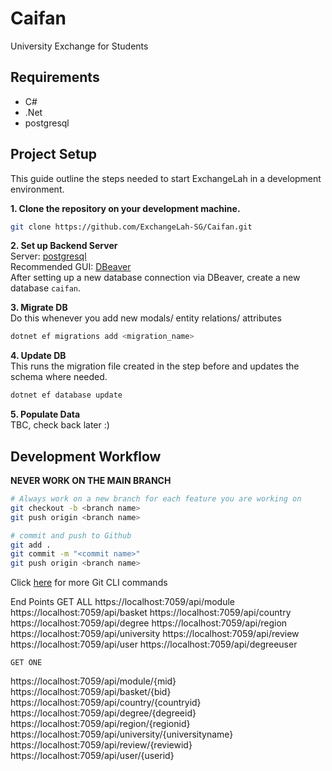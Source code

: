 # Caifan

University Exchange for Students

Requirements
-----------
- C#
- .Net
- postgresql

## Project Setup
This guide outline the steps needed to start ExchangeLah in a development environment.

**1. Clone the repository on your development machine.**
```sh
git clone https://github.com/ExchangeLah-SG/Caifan.git
```

**2. Set up Backend Server**  
   Server: [postgresql](https://www.sqlshack.com/setting-up-a-postgresql-database-on-mac/)  
   Recommended GUI: [DBeaver](https://dbeaver.io/download/)  
   After setting up a new database connection via DBeaver, create a new database ```caifan```.  
  
**3. Migrate DB**  
Do this whenever you add new modals/ entity relations/ attributes  
```sh
dotnet ef migrations add <migration_name>
```

**4. Update DB**  
This runs the migration file created in the step before and updates the schema where needed.
```sh
dotnet ef database update
```
  
**5. Populate Data**  
TBC, check back later :)

## Development Workflow
**NEVER WORK ON THE MAIN BRANCH**
```sh
# Always work on a new branch for each feature you are working on
git checkout -b <branch name>
git push origin <branch name>

# commit and push to Github
git add .
git commit -m "<commit name>"
git push origin <branch name>
```
Click [here](http://guides.beanstalkapp.com/version-control/common-git-commands.html) for more Git CLI commands

End Points
    GET ALL
https://localhost:7059/api/module
https://localhost:7059/api/basket
https://localhost:7059/api/country
https://localhost:7059/api/degree
https://localhost:7059/api/region
https://localhost:7059/api/university
https://localhost:7059/api/review
https://localhost:7059/api/user
https://localhost:7059/api/degreeuser

    GET ONE
https://localhost:7059/api/module/{mid}
https://localhost:7059/api/basket/{bid}
https://localhost:7059/api/country/{countryid}
https://localhost:7059/api/degree/{degreeid}
https://localhost:7059/api/region/{regionid}
https://localhost:7059/api/university/{universityname}
https://localhost:7059/api/review/{reviewid}
https://localhost:7059/api/user/{userid}

